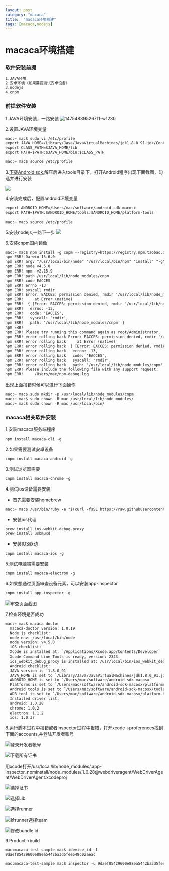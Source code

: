 ```yaml
---
layout: post
category: "macaca"
title:  "macaca环境搭建"
tags: [macaca,nodejs]
---
```


# macaca环境搭建

###  软件安装前提
```xml
1.JAVA环境
2.安卓环境（如果需要测试安卓设备）
3.nodejs   
4.cnpm
```

###  前提软件安装

1.JAVA环境安装，一路安装
![14754839526711-w1230](../assets/14754839526711.jpg)

2.设置JAVA环境变量

```xml
mac:~ mac$ sudo vi /etc/profile
export JAVA_HOME=/Library/Java/JavaVirtualMachines/jdk1.8.0_91.jdk/Contents/Home
export CLASS_PATH=$JAVA_HOME/lib
export PATH=$PATH:$JAVA_HOME/bin:$CLASS_PATH

mac:~ mac$ source /etc/profile
```
3.[下载Android sdk](https://dl.google.com/android/android-sdk_r24.4.1-macosx.zip),解压后进入tools目录下，打开Android程序出现下面截图，勾选并进行安装

![](../assets/14754873177417.jpg)

4.安装完成后，配置android环境变量

```xml
export ANDROID_HOME=/Users/mac/software/android-sdk-macosx
export PATH=$PATH:$ANDROID_HOME/tools:$ANDROID_HOME/platform-tools

mac:~ mac$ source /etc/profile
```

5.安装nodejs,一路下一步
![](../assets/14754875638447.jpg)

6.安装cnpm国内镜像

```xml
mac:~ mac$ npm install -g cnpm --registry=https://registry.npm.taobao.org
npm ERR! Darwin 15.6.0
npm ERR! argv "/usr/local/bin/node" "/usr/local/bin/npm" "install" "-g" "cnpm" "--registry=https://registry.npm.taobao.org"
npm ERR! node v4.5.0
npm ERR! npm  v2.15.9
npm ERR! path /usr/local/lib/node_modules/cnpm
npm ERR! code EACCES
npm ERR! errno -13
npm ERR! syscall rmdir
npm ERR! Error: EACCES: permission denied, rmdir '/usr/local/lib/node_modules/cnpm'
npm ERR!     at Error (native)
npm ERR!  { [Error: EACCES: permission denied, rmdir '/usr/local/lib/node_modules/cnpm']
npm ERR!   errno: -13,
npm ERR!   code: 'EACCES',
npm ERR!   syscall: 'rmdir',
npm ERR!   path: '/usr/local/lib/node_modules/cnpm' }
npm ERR!
npm ERR! Please try running this command again as root/Administrator.
npm ERR! error rolling back Error: EACCES: permission denied, rmdir '/usr/local/lib/node_modules/cnpm'
npm ERR! error rolling back     at Error (native)
npm ERR! error rolling back  { [Error: EACCES: permission denied, rmdir '/usr/local/lib/node_modules/cnpm']
npm ERR! error rolling back   errno: -13,
npm ERR! error rolling back   code: 'EACCES',
npm ERR! error rolling back   syscall: 'rmdir',
npm ERR! error rolling back   path: '/usr/local/lib/node_modules/cnpm' }
npm ERR! Please include the following file with any support request:
npm ERR!     /Users/mac/npm-debug.log

```
出现上面报错时候可以进行下面操作

```xml
mac:~ mac$ sudo mkdir -p /usr/local/lib/node_modules/cnpm
mac:~ mac$ sudo chown -R mac /usr/local/lib/node_modules/
mac:~ mac$ sudo chown -R mac /usr/local/bin/
```

### macaca相关软件安装

1.安装macaca服务端程序

```xml
npm install macaca-cli -g
```

2.如果需要测试安卓设备

```xml
cnpm install macaca-android -g
```

3.测试浏览器需要

```xml
cnpm install macaca-chrome -g
```

4.测试ios设备需要安装

* 首先需要安装homebrew

```xml
mac:~ mac$ /usr/bin/ruby -e "$(curl -fsSL https://raw.githubusercontent.com/Homebrew/install/master/install)"
```

* 安装ios代理

```xml
brew install ios-webkit-debug-proxy
brew install usbmuxd 
```

* 安装IOS驱动

```xml
cnpm install macaca-ios -g
```

5.测试电脑端需要安装

```xml
cnpm install macaca-electron -g
```

6.如果想通过页面审查设备元素，可以安装app-inspector

```xml
cnpm install app-inspector -g
```
![审查页面截图](../assets/14754890192127.jpg)

7.检查环境是否成功

```xml
mac:~ mac$ macaca doctor
  macaca-doctor version: 1.0.19
  Node.js checklist:
  node env: /usr/local/bin/node
  node version: v4.5.0
  iOS checklist:
  Xcode is installed at: `/Applications/Xcode.app/Contents/Developer`
  Xcode Command Line Tools is ready, version: 2343.
  ios_webkit_debug_proxy is installed at: /usr/local/bin/ios_webkit_debug_proxy
  Android checklist:
  JAVA version is `1.8.0_91`
  JAVA_HOME is set to `/Library/Java/JavaVirtualMachines/jdk1.8.0_91.jdk/Contents/Home`
  ANDROID_HOME is set to `/Users/mac/software/android-sdk-macosx`
  Platforms is set to `/Users/mac/software/android-sdk-macosx/platforms/android-24`
  Android tools is set to `/Users/mac/software/android-sdk-macosx/tools/android`
  ADB tool is set to `/Users/mac/software/android-sdk-macosx/platform-tools/adb`
  Installed driver list:
  android: 1.0.28
  chrome: 1.0.2
  electron: 1.1.2
  ios: 1.0.37
```

8.运行脚本过程中报错或者inspector过程中报错，打开xcode->proferences找到下面的accounts,并登陆开发者账号

![登录开发者帐号](../assets/14755022998321.jpg)

![下载所有证书](../assets/14755023121490.jpg)


用xcode打开/usr/local/lib/node_modules/.app-inspector_npminstall/node_modules/.1.0.28@webdriveragent/WebDriverAgent/WebDriverAgent.xcodeproj

![选择证书](../assets/14755023314919.jpg)

![选择Lib](../assets/14755023396800.jpg)

![选择runner](../assets/14755023488113.jpg)


![给runner选择team](../assets/14755023582886.jpg)

![修改bundle id](../assets/14755023656775.jpg)

9.Product->build

```xml
mac:macaca-test-sample mac$ idevice_id -l
9daef85429600e88ea5442ba3d5fee548c02aeac
```

```xml
mac:macaca-test-sample mac$ inspector -u 9daef85429600e88ea5442ba3d5fee548c02aeac --verbose

```
